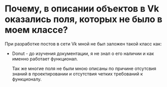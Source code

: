 # Почему, в описании объектов в Vk оказались поля, которых не было в моем классе?


При разработке постов в сети Vk мной не был заложен такой класс как:
* Donut - до изучения документации, я не знал о его наличии и как именно работает функционал.
  
  Так же многие поля не были мною описаны по причине отсутсвия знаний в проектировании и отсутствия четких требований к функционалу.